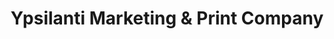 ---
title: "Ypsilanti Marketing & Print Company"
url: /ypsilanti/ypsilanti-marketing-and-print-company/
shop: copyshop
---